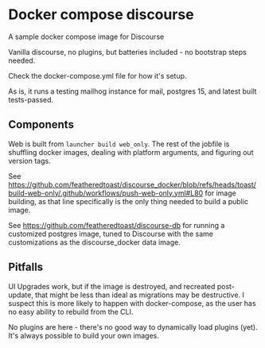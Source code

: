 # Docker compose discourse

A sample docker compose image for Discourse

Vanilla discourse, no plugins, but batteries included - no bootstrap steps needed.

Check the docker-compose.yml file for how it's setup.

As is, it runs a testing mailhog instance for mail, postgres 15, and latest built tests-passed.

## Components

Web is built from `launcher build web_only`. The rest of the jobfile is shuffling docker images, dealing with platform arguments, and figuring out version tags.

See https://github.com/featheredtoast/discourse_docker/blob/refs/heads/toast/build-web-only/.github/workflows/push-web-only.yml#L80 for image building, as that line specifically is the only thing needed to build a public image.

See https://github.com/featheredtoast/discourse-db for running a customized postgres image, tuned to Discourse with the same customizations as the discourse_docker data image.

## Pitfalls

UI Upgrades work, but if the image is destroyed, and recreated post-update, that might be less than ideal as migrations may be destructive. I suspect this is more likely to happen with docker-compose, as the user has no easy ability to rebuild from the CLI.

No plugins are here - there's no good way to dynamically load plugins (yet). It's always possible to build your own images.
